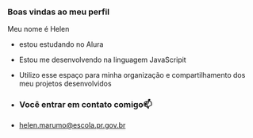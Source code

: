 ### Boas vindas ao meu perfil

Meu nome é Helen 

- estou estudando no Alura
- Estou me desenvolvendo na linguagem JavaScripit
- Utilizo esse espaço para minha organização e compartilhamento dos meu projetos desenvolvidos

- ### Você entrar em contato comigo📫

- helen.marumo@escola.pr.gov.br
